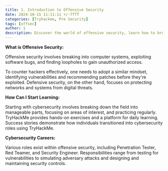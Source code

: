 ```yaml
---
title: 1. Introduction to Offensive Security
date: 2024-10-15 11:11:11 +/-TTTT
categories: [Tryhackme, Pre Security]
tags: [offsec] 
author: 1  
description: Discover the world of offensive security, learn how to break into systems,and explore potential career paths in cybersecurity.   
---
```

**What is Offensive Security:** 

Offensive security involves breaking into computer systems, exploiting software bugs, and finding loopholes to gain unauthorized access. 

To counter hackers effectively, one needs to adopt a similar mindset, identifying vulnerabilities and recommending patches before they're exploited. Defensive security, on the other hand, focuses on protecting networks and systems from digital threats.

**How Can I Start Learning:** 

Starting with cybersecurity involves breaking down the field into manageable parts, focusing on areas of interest, and practicing regularly. TryHackMe provides hands-on exercises and a platform for daily learning. Success stories demonstrate how individuals transitioned into cybersecurity roles using TryHackMe.

**Cybersecurity Careers:** 

Various roles exist within offensive security, including Penetration Tester, Red Teamer, and Security Engineer. Responsibilities range from testing for vulnerabilities to simulating adversary attacks and designing and maintaining security controls.